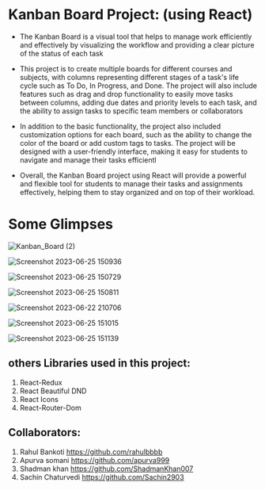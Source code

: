# Kanban Board Project: (using React)

* The Kanban Board is a visual tool that helps to manage work efficiently and effectively by visualizing the workflow and providing a clear picture of the status of each task

* This project is to create multiple boards for different courses and subjects, with columns representing different stages of a task's life cycle such as To Do, In Progress, and Done. The project will also include features such as drag and drop functionality to easily move tasks between columns, adding due dates and priority levels to each task, and the ability to assign tasks to specific team members or collaborators

* In addition to the basic functionality, the project also included customization options for each board, such as the ability to change the color of the board or add custom tags to tasks. The project will be designed with a user-friendly interface, making it easy for students to navigate and manage their tasks efficientl

* Overall, the Kanban Board project using React will provide a powerful and flexible tool for students to manage their tasks and assignments effectively, helping them to stay organized and on top of their workload.




# Some Glimpses

![Kanban_Board (2)](https://github.com/Sachin2903/Kanban_Board_clone/assets/92660783/a6ebdc65-6f1f-40d7-99c8-7b5219e23b07)

![Screenshot 2023-06-25 150936](https://github.com/rahulbbbb/Kanban-Board/assets/124687528/a50fb83e-6dab-4637-a34d-b4f3d696ef76)

![Screenshot 2023-06-25 150729](https://github.com/rahulbbbb/Kanban-Board/assets/124687528/e6b23d7b-654d-4b4b-8ffc-995cf99b567f)

![Screenshot 2023-06-25 150811](https://github.com/rahulbbbb/Kanban-Board/assets/124687528/d8e519b2-1c0f-45f2-acf1-14a95018d9b5)

![Screenshot 2023-06-22 210706](https://github.com/rahulbbbb/Kanban-Board/assets/124687528/9f7e7dd8-af52-48de-9c75-21909ec7ea84)

![Screenshot 2023-06-25 151015](https://github.com/rahulbbbb/Kanban-Board/assets/124687528/caf497be-c545-4561-b184-d8a739296a5c)

![Screenshot 2023-06-25 151139](https://github.com/rahulbbbb/Kanban-Board/assets/124687528/b6969e73-7d68-483f-8deb-58db78ca2db4)




## others Libraries used in this project:
1. React-Redux
2. React Beautiful DND
3. React Icons 
4. React-Router-Dom

## Collaborators:
1. Rahul Bankoti https://github.com/rahulbbbb
2. Apurva somani https://github.com/apurva999
3. Shadman khan https://github.com/ShadmanKhan007
4. Sachin Chaturvedi https://github.com/Sachin2903
